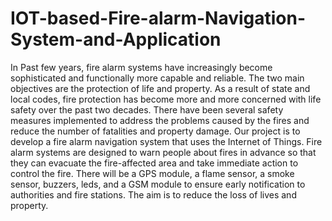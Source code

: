 # IOT-based-Fire-alarm-Navigation-System-and-Application
In Past few years, fire alarm systems have increasingly become sophisticated and functionally more capable and reliable. The two main objectives are the protection of life and property. As a result of state and local codes, fire protection has become more and more concerned with life safety over the past two decades. There have been several safety measures implemented to address the problems caused by the fires and reduce the number of fatalities and property damage. Our project is to develop a fire alarm navigation system that uses the Internet of Things. Fire alarm systems are designed to warn people about fires in advance so that they can evacuate the fire-affected area and take immediate action to control the fire. There will be a GPS module, a flame sensor, a smoke sensor, buzzers, leds, and a GSM module to ensure early notification to authorities and fire stations. The aim is to reduce the loss of lives and property. 
